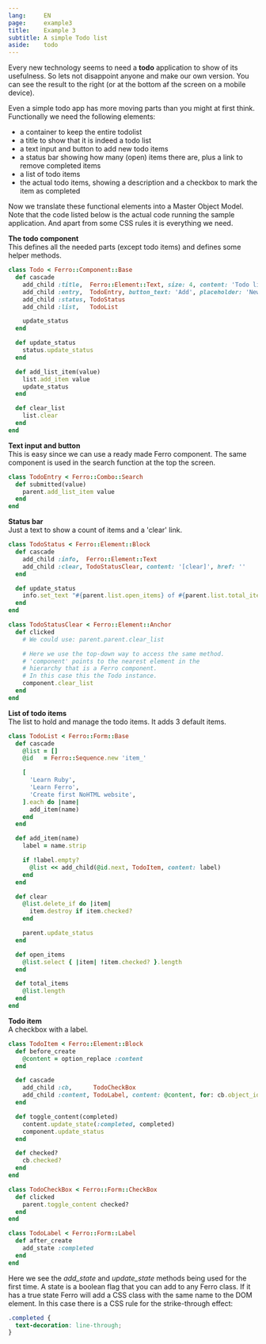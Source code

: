 ```yaml
---
lang:     EN
page:     example3
title:    Example 3
subtitle: A simple Todo list
aside:    todo
---
```


Every new technology seems to need a __todo__ application to show of its usefulness.
So lets not disappoint anyone and make our own version. You can see the result to the
right (or at the bottom af the screen on a mobile device).  

Even a simple todo app has more moving parts than you might at first think.
Functionally we need the following elements:

- a container to keep the entire todolist
- a title to show that it is indeed a todo list
- a text input and button to add new todo items
- a status bar showing how many (open) items there are, plus a link to remove completed items
- a list of todo items
- the actual todo items, showing a description and a checkbox to mark the item as completed

Now we translate these functional elements into a Master Object Model.
Note that the code listed below is the actual code running the sample application.
And apart from some CSS rules it is everything we need.

__The todo component__  
This defines all the needed parts (except todo items) and defines some helper methods.

~~~ ruby
class Todo < Ferro::Component::Base
  def cascade
    add_child :title,  Ferro::Element::Text, size: 4, content: 'Todo list'
    add_child :entry,  TodoEntry, button_text: 'Add', placeholder: 'New item ...'
    add_child :status, TodoStatus
    add_child :list,   TodoList

    update_status
  end

  def update_status
    status.update_status
  end

  def add_list_item(value)
    list.add_item value
    update_status
  end

  def clear_list
    list.clear
  end
end
~~~

__Text input and button__  
This is easy since we can use a ready made Ferro component. The same
component is used in the search function at the top the screen.

~~~ ruby
class TodoEntry < Ferro::Combo::Search
  def submitted(value)
    parent.add_list_item value
  end
end
~~~

__Status bar__  
Just a text to show a count of items and a \'clear\' link.

~~~ ruby
class TodoStatus < Ferro::Element::Block
  def cascade
    add_child :info,  Ferro::Element::Text
    add_child :clear, TodoStatusClear, content: '[clear]', href: ''
  end

  def update_status
    info.set_text "#{parent.list.open_items} of #{parent.list.total_items} remaining"
  end
end

class TodoStatusClear < Ferro::Element::Anchor
  def clicked
    # We could use: parent.parent.clear_list

    # Here we use the top-down way to access the same method.
    # 'component' points to the nearest element in the
    # hierarchy that is a Ferro component.
    # In this case this the Todo instance.
    component.clear_list
  end
end
~~~

__List of todo items__  
The list to hold and manage the todo items. It adds 3 default items.

~~~ ruby
class TodoList < Ferro::Form::Base
  def cascade
    @list = []
    @id   = Ferro::Sequence.new 'item_'

    [
      'Learn Ruby',
      'Learn Ferro',
      'Create first NoHTML website',
    ].each do |name|
      add_item(name)
    end
  end

  def add_item(name)
    label = name.strip

    if !label.empty?
      @list << add_child(@id.next, TodoItem, content: label)
    end
  end

  def clear
    @list.delete_if do |item|
      item.destroy if item.checked?
    end

    parent.update_status
  end

  def open_items
    @list.select { |item| !item.checked? }.length
  end

  def total_items
    @list.length
  end
end
~~~

__Todo item__  
A checkbox with a label.

~~~ ruby
class TodoItem < Ferro::Element::Block
  def before_create
    @content = option_replace :content
  end

  def cascade
    add_child :cb,      TodoCheckBox
    add_child :content, TodoLabel, content: @content, for: cb.object_id
  end

  def toggle_content(completed)
    content.update_state(:completed, completed)
    component.update_status
  end

  def checked?
    cb.checked?
  end
end

class TodoCheckBox < Ferro::Form::CheckBox
  def clicked
    parent.toggle_content checked?
  end
end

class TodoLabel < Ferro::Form::Label
  def after_create
    add_state :completed
  end
end
~~~

Here we see the _add\_state_ and _update\_state_ methods being
used for the first time. A state is a boolean flag that you
can add to any Ferro class. If it has a true state Ferro will add
a CSS class with the same name to the DOM element.
In this case there is a CSS rule for the strike-through effect:

~~~ css
.completed {
  text-decoration: line-through;
}
~~~
